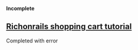 
__Incomplete__

## [Richonrails shopping cart tutorial](https://richonrails.com/articles/building-a-shopping-cart-in-ruby-on-rails)

Completed with error
